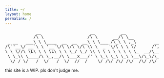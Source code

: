 ```yaml
---
title: ~/
layout: home
permalink: /
---
```


<div id="banner" class="center-wrapper">
<pre class="ascii-art purp">
            __                   __          __                __         
           /\ \                 /\ \      __/\ \__            /\ \        
 _ __   ___\ \ \____  __  __  __\ \ \___ /\_\ \ ,_\       ____\ \ \___    
/\`'__\/ __`\ \ '__`\/\ \/\ \/\ \\ \  _ `\/\ \ \ \/      /',__\\ \  _ `\  
\ \ \//\ \L\ \ \ \L\ \ \ \_/ \_/ \\ \ \ \ \ \ \ \ \_  __/\__, `\\ \ \ \ \ 
 \ \_\\ \____/\ \_,__/\ \___x___/' \ \_\ \_\ \_\ \__\/\_\/\____/ \ \_\ \_\
  \/_/ \/___/  \/___/  \/__//__/    \/_/\/_/\/_/\/__/\/_/\/___/   \/_/\/_/
</pre>
</div>

this site is a WIP.  pls don't judge me.
